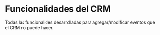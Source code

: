 # Funcionalidades del CRM
Todas las funcionalides desarrolladas para agregar/modificar eventos que el CRM no puede hacer.
